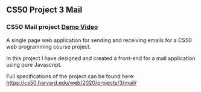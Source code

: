 ## CS50 Project 3 Mail

### CS50 Mail project [Demo Video](https://youtu.be/f1fR3f49nPo)

A single page web application for sending and receiving emails for a CS50 web programming course project.

In this project I have designed and created a front-end for a mail application using pure Javascript.

Full specifications of the project  can be found here: https://cs50.harvard.edu/web/2020/projects/3/mail/
